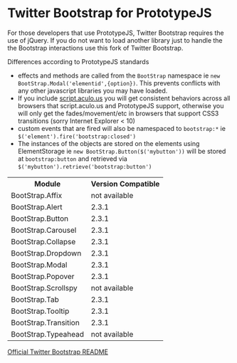 Twitter Bootstrap for PrototypeJS
================

For those developers that use PrototypeJS, Twitter Bootstrap requires the use of jQuery. If you do not want to load another library just to handle the the Bootstrap interactions use this fork of Twitter Bootstrap.


Differences according to PrototypeJS standards

* effects and methods are called from the `BootStrap` namespace ie `new BootStrap.Modal('elementid',{option})`. This prevents conflicts with any other javascript libraries you may have loaded.
* If you include [script.aculo.us](http://madrobby.github.com/scriptaculous/) you will get consistent behaviors across all browsers that script.aculo.us and PrototypeJS support, otherwise you will only get the fades/movement/etc in browsers that support CSS3 transitions (sorry Internet Explorer < 10)
* custom events that are fired will also be namespaced to `bootstrap:*` ie `$('element').fire('bootstrap:closed')`
* The instances of the objects are stored on the elements using ElementStorage ie `new BootStrap.Button($('mybutton'))` will be stored at `bootstrap:button` and retrieved via `$('mybutton').retrieve('bootstrap:button')`

<table>
	<tr><th>Module</th><th>Version Compatible</th></tr>
	<tr><td>BootStrap.Affix</td><td>not available</td></tr>
	<tr><td>BootStrap.Alert</td><td>2.3.1</td></tr>
	<tr><td>BootStrap.Button</td><td>2.3.1</td></tr>
	<tr><td>BootStrap.Carousel</td><td>2.3.1</td></tr>
	<tr><td>BootStrap.Collapse</td><td>2.3.1</td></tr>
	<tr><td>BootStrap.Dropdown</td><td>2.3.1</td></tr>
	<tr><td>BootStrap.Modal</td><td>2.3.1</td></tr>
	<tr><td>BootStrap.Popover</td><td>2.3.1</td></tr>
	<tr><td>BootStrap.Scrollspy</td><td>not available</td></tr>
	<tr><td>BootStrap.Tab</td><td>2.3.1</td></tr>
	<tr><td>BootStrap.Tooltip</td><td>2.3.1</td></tr>
	<tr><td>BootStrap.Transition</td><td>2.3.1</td></tr>
	<tr><td>BootStrap.Typeahead</td><td>not available</td></tr>
</table>



[Official Twitter Bootstrap README](https://github.com/jwestbrook/bootstrap-prototype/blob/master/Offical%20Bootstrap%20README.md)

